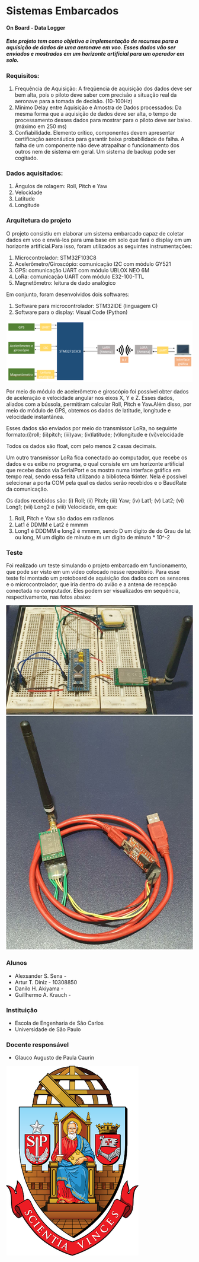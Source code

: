 # Sistemas Embarcados

#### On Board - Data Logger

##### Este projeto tem como objetivo a implementação de recursos para a aquisição de dados de uma aeronave em voo. Esses dados vão ser enviados e mostrados em um horizonte artificial para um operador em solo.  

### Requisitos:
  1. Frequência de Aquisição: A freqûencia de aquisição dos dados deve ser bem alta, pois o piloto deve saber com precisão a situação real da aeronave para a tomada de decisão. (10-100Hz)
  2. Mínimo Delay entre Aquisição e Amostra de Dados processados: Da mesma forma que a aquisição de dados deve ser alta, o tempo de processamento desses dados para mostrar para o piloto deve ser baixo. (máximo em 250 ms)
  3. Confiabilidade. Elemento crítico, componentes devem apresentar certificação aeronáutica para garantir baixa probabilidade de falha. A falha de um componente não deve atrapalhar o funcionamento dos outros nem de sistema em geral. Um sistema de backup pode ser cogitado.

### Dados aquisitados:

  1. Ângulos de rolagem: Roll, Pitch e Yaw
  2. Velocidade
  3. Latitude 
  4. Longitude
  
### Arquitetura do projeto

  O projeto consistiu em elaborar um sistema embarcado capaz de coletar dados em voo e enviá-los para uma base em solo que fará o display em um horizonte artificial.Para isso, foram utilizados as seguintes instrumentações:
  
  1.  Microcontrolador: STM32F103C8
  2.  Acelerômetro/Giroscópio: comunicação I2C com módulo GY521
  3.  GPS: comunicação UART com módulo UBLOX NEO 6M
  4.  LoRa: comunicação UART com módulo E32-100-TTL
  5.  Magnetômetro: leitura de dado analógico
  
  Em conjunto, foram desenvolvidos dois softwares:
  
  1.  Software para microcontrolador: STM32IDE (linguagem C)
  2.  Software para o display: Visual Code (Python)
  
 ![Arquitetura projeto](https://github.com/Alexsander-Sena/Sistemas-embarcados/blob/main/Arquitetura_projeto.png)
 
  Por meio do módulo de acelerômetro e giroscópio foi possível obter dados de aceleração e velocidade angular nos eixos X, Y e Z. Esses dados, aliados com a bússola, permitiram calcular Roll, Pitch e Yaw.Além disso, por meio do módulo de GPS, obtemos os dados de latitude, longitude e velocidade instantânea.

  Esses dados são enviados por meio do transmissor LoRa, no seguinte formato:(i)roll; (ii)pitch; (iii)yaw; (iv)latitude; (v)longitude e (vi)velocidade
  
  Todos os dados são float, com pelo menos 2 casas decimais.

  Um outro transmissor LoRa fica conectado ao computador, que recebe os dados e os exibe no programa, o qual consiste em um horizonte artificial que recebe dados via SerialPort e os mostra numa interface gráfica em tempo real, sendo essa feita utilizando a biblioteca tkinter. Nela é possível selecionar a porta COM pela qual os dados serão recebidos e o BaudRate da comunicação. 
  
  Os dados recebidos são: (i) Roll; (ii) Pitch; (iii) Yaw; (iv) Lat1; (v) Lat2; (vi) Long1; (vii) Long2 e (viii) Velocidade, em que:
  1.  Roll, Pitch e Yaw são dados em radianos
  2.  Lat1 é DDMM e Lat2 é mmmm
  3.  Long1 é DDDMM e long2 é mmmm, sendo D um digito de do Grau de lat ou long, M um digito de minuto e m um digito de minuto * 10^-2

### Teste

  Foi realizado um teste simulando o projeto embarcado em funcionamento, que pode ser visto em um vídeo colocado nesse repositório. Para esse teste foi montado um protoboard de aquisição dos dados com os sensores e o microcontrolador, que iria dentro do avião e a antena de recepção conectada no computador. Eles podem ser visualizados em sequência, respectivamente, nas fotos abaixo:
  
 ![Aquisição_dados_avião](https://github.com/Alexsander-Sena/Sistemas-embarcados/blob/main/Aquisição_dados_avião.jpeg)
 ![Receptor_dados_PC](https://github.com/Alexsander-Sena/Sistemas-embarcados/blob/main/Receptor_dados_PC.jpeg)

### Alunos

* Alexsander S. Sena -
* Artur T. Diniz - 10308850
* Danilo H. Akiyama -
* Guillhermo A. Krauch - 


### Instituição

* Escola de Engenharia de São Carlos 
* Universidade de São Paulo

### Docente responsável
* Glauco Augusto de Paula Caurin


![Emblema USP](https://github.com/Alexsander-Sena/Sistemas-embarcados/blob/b4b058cf1a0cc124654e30185625317d8727fa73/unnamed.png)
